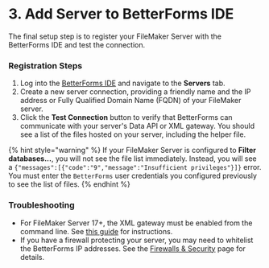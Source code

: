# 3. Add Server to BetterForms IDE

The final setup step is to register your FileMaker Server with the BetterForms IDE and test the connection.

### Registration Steps

1.  Log into the [BetterForms IDE](https://app.fmbetterforms.com/#/servers) and navigate to the **Servers** tab.
2.  Create a new server connection, providing a friendly name and the IP address or Fully Qualified Domain Name (FQDN) of your FileMaker server.
3.  Click the **Test Connection** button to verify that BetterForms can communicate with your server's Data API or XML gateway. You should see a list of the files hosted on your server, including the helper file.

{% hint style="warning" %}
If your FileMaker Server is configured to **Filter databases...**, you will not see the file list immediately. Instead, you will see a `{"messages":[{"code":"9","message":"Insufficient privileges"}]}` error. You must enter the `BetterForms` user credentials you configured previously to see the list of files.
{% endhint %}

### Troubleshooting

*   For FileMaker Server 17+, the XML gateway must be enabled from the command line. See [this guide](http://docs.360works.com/index.php/Enable_XML_FileMaker_17) for instructions.
*   If you have a firewall protecting your server, you may need to whitelist the BetterForms IP addresses. See the [Firewalls & Security](../../security/security.md) page for details.
